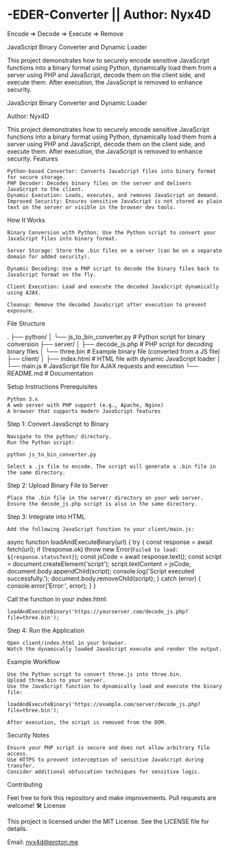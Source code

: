 # -EDER-Converter  ||  Author: Nyx4D
Encode => Decode => Execute => Remove

JavaScript Binary Converter and Dynamic Loader

This project demonstrates how to securely encode sensitive JavaScript functions into a binary format using Python, dynamically load them from a server using PHP and JavaScript, decode them on the client side, and execute them. After execution, the JavaScript is removed to enhance security.

JavaScript Binary Converter and Dynamic Loader

Author: Nyx4D

This project demonstrates how to securely encode sensitive JavaScript functions into a binary format using Python, dynamically load them from a server using PHP and JavaScript, decode them on the client side, and execute them. After execution, the JavaScript is removed to enhance security.
Features

    Python-based Converter: Converts JavaScript files into binary format for secure storage.
    PHP Decoder: Decodes binary files on the server and delivers JavaScript to the client.
    Dynamic Execution: Loads, executes, and removes JavaScript on demand.
    Improved Security: Ensures sensitive JavaScript is not stored as plain text on the server or visible in the browser dev tools.

How It Works

    Binary Conversion with Python: Use the Python script to convert your JavaScript files into binary format.

    Server Storage: Store the .bin files on a server (can be on a separate domain for added security).

    Dynamic Decoding: Use a PHP script to decode the binary files back to JavaScript format on the fly.

    Client Execution: Load and execute the decoded JavaScript dynamically using AJAX.

    Cleanup: Remove the decoded JavaScript after execution to prevent exposure.

File Structure

.
├── python/
│   └── js_to_bin_converter.py  # Python script for binary conversion
├── server/
│   ├── decode_js.php           # PHP script for decoding binary files
│   └── three.bin               # Example binary file (converted from a JS file)
├── client/
│   ├── index.html              # HTML file with dynamic JavaScript loader
│   └── main.js                 # JavaScript file for AJAX requests and execution
└── README.md                   # Documentation

Setup Instructions
Prerequisites

    Python 3.x
    A web server with PHP support (e.g., Apache, Nginx)
    A browser that supports modern JavaScript features

Step 1: Convert JavaScript to Binary

    Navigate to the python/ directory.
    Run the Python script:

    python js_to_bin_converter.py

    Select a .js file to encode. The script will generate a .bin file in the same directory.

Step 2: Upload Binary File to Server

    Place the .bin file in the server/ directory on your web server.
    Ensure the decode_js.php script is also in the same directory.

Step 3: Integrate into HTML

    Add the following JavaScript function to your client/main.js:

async function loadAndExecuteBinary(url) {
    try {
        const response = await fetch(url);
        if (!response.ok) throw new Error(`Failed to load: ${response.statusText}`);
        const jsCode = await response.text();
        const script = document.createElement('script');
        script.textContent = jsCode;
        document.body.appendChild(script);
        console.log('Script executed successfully.');
        document.body.removeChild(script);
    } catch (error) {
        console.error('Error:', error);
    }
}

Call the function in your index.html:

    loadAndExecuteBinary('https://yourserver.com/decode_js.php?file=three.bin');

Step 4: Run the Application

    Open client/index.html in your browser.
    Watch the dynamically loaded JavaScript execute and render the output.

Example Workflow

    Use the Python script to convert three.js into three.bin.
    Upload three.bin to your server.
    Use the JavaScript function to dynamically load and execute the binary file:

    loadAndExecuteBinary('https://example.com/server/decode_js.php?file=three.bin');

    After execution, the script is removed from the DOM.

Security Notes

    Ensure your PHP script is secure and does not allow arbitrary file access.
    Use HTTPS to prevent interception of sensitive JavaScript during transfer.
    Consider additional obfuscation techniques for sensitive logic.

Contributing

Feel free to fork this repository and make improvements. Pull requests are welcome! 🛠️
License

This project is licensed under the MIT License. See the LICENSE file for details.

Email: nyx4d@proton.me
